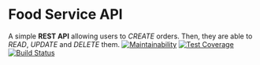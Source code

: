# Food Service API

A simple **REST API** allowing users to _CREATE_ orders. Then, they are able to _READ_, _UPDATE_ and _DELETE_ them.
[![Maintainability](https://api.codeclimate.com/v1/badges/46542d1e81b90842b0bf/maintainability)](https://codeclimate.com/github/Chell0/food-api/maintainability) [![Test Coverage](https://api.codeclimate.com/v1/badges/46542d1e81b90842b0bf/test_coverage)](https://codeclimate.com/github/Chell0/food-api/test_coverage)
[![Build Status](https://travis-ci.org/chell0/food-api.svg?branch=develop)](https://travis-ci.org/chell0/food-api)
